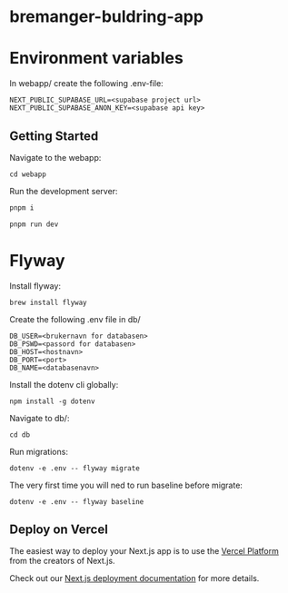 # bremanger-buldring-app

# Environment variables

In webapp/ create the following .env-file:

```
NEXT_PUBLIC_SUPABASE_URL=<supabase project url>
NEXT_PUBLIC_SUPABASE_ANON_KEY=<supabase api key>
```

## Getting Started

Navigate to the webapp:

`cd webapp`

Run the development server:

```bash
pnpm i

pnpm run dev
```

# Flyway

Install flyway:

`brew install flyway`

Create the following .env file in db/

```
DB_USER=<brukernavn for databasen>
DB_PSWD=<passord for databasen>
DB_HOST=<hostnavn>
DB_PORT=<port>
DB_NAME=<databasenavn>
```

Install the dotenv cli globally:

`npm install -g dotenv`

Navigate to db/:

`cd db`

Run migrations:

`dotenv -e .env -- flyway migrate`

The very first time you will ned to run baseline before migrate:

`dotenv -e .env -- flyway baseline`

## Deploy on Vercel

The easiest way to deploy your Next.js app is to use the [Vercel Platform](https://vercel.com/new?utm_medium=default-template&filter=next.js&utm_source=create-next-app&utm_campaign=create-next-app-readme) from the creators of Next.js.

Check out our [Next.js deployment documentation](https://nextjs.org/docs/app/building-your-application/deploying) for more details.
